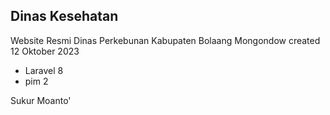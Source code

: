 ## Dinas Kesehatan

Website Resmi Dinas Perkebunan Kabupaten Bolaang Mongondow
created 12 Oktober 2023

-   Laravel 8
-   pim 2

Sukur Moanto'
